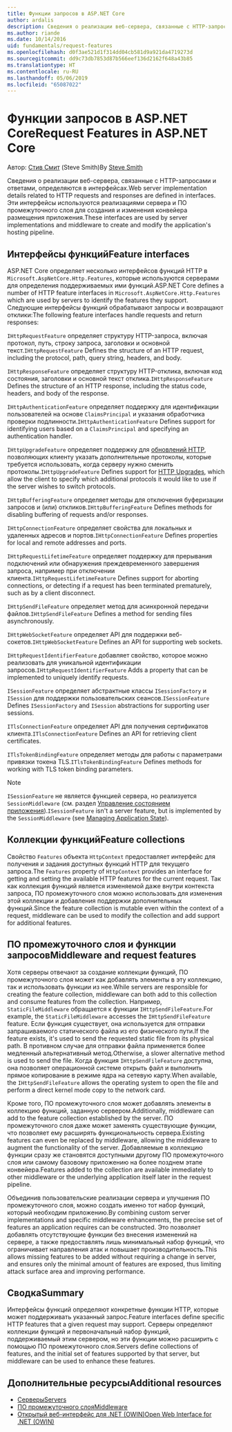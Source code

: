 ```yaml
---
title: Функции запросов в ASP.NET Core
author: ardalis
description: Сведения о реализации веб-сервера, связанные с HTTP-запросами и откликами, определяемые в интерфейсах для ASP.NET Core.
ms.author: riande
ms.date: 10/14/2016
uid: fundamentals/request-features
ms.openlocfilehash: d0f3ae521d1f314dd04cb581d9a921da4719273d
ms.sourcegitcommit: dd9c73db7853d87b566eef136d2162f648a43b85
ms.translationtype: HT
ms.contentlocale: ru-RU
ms.lasthandoff: 05/06/2019
ms.locfileid: "65087022"
---
```

# <a name="request-features-in-aspnet-core"></a><span data-ttu-id="71695-103">Функции запросов в ASP.NET Core</span><span class="sxs-lookup"><span data-stu-id="71695-103">Request Features in ASP.NET Core</span></span>

<span data-ttu-id="71695-104">Автор: [Стив Смит](https://ardalis.com/) (Steve Smith)</span><span class="sxs-lookup"><span data-stu-id="71695-104">By [Steve Smith](https://ardalis.com/)</span></span>

<span data-ttu-id="71695-105">Сведения о реализации веб-сервера, связанные с HTTP-запросами и ответами, определяются в интерфейсах.</span><span class="sxs-lookup"><span data-stu-id="71695-105">Web server implementation details related to HTTP requests and responses are defined in interfaces.</span></span> <span data-ttu-id="71695-106">Эти интерфейсы используются реализациями сервера и ПО промежуточного слоя для создания и изменения конвейера размещения приложения.</span><span class="sxs-lookup"><span data-stu-id="71695-106">These interfaces are used by server implementations and middleware to create and modify the application's hosting pipeline.</span></span>

## <a name="feature-interfaces"></a><span data-ttu-id="71695-107">Интерфейсы функций</span><span class="sxs-lookup"><span data-stu-id="71695-107">Feature interfaces</span></span>

<span data-ttu-id="71695-108">ASP.NET Core определяет несколько интерфейсов функций HTTP в `Microsoft.AspNetCore.Http.Features`, которые используются серверами для определения поддерживаемых ими функций.</span><span class="sxs-lookup"><span data-stu-id="71695-108">ASP.NET Core defines a number of HTTP feature interfaces in `Microsoft.AspNetCore.Http.Features` which are used by servers to identify the features they support.</span></span> <span data-ttu-id="71695-109">Следующие интерфейсы функций обрабатывают запросы и возвращают отклики:</span><span class="sxs-lookup"><span data-stu-id="71695-109">The following feature interfaces handle requests and return responses:</span></span>

<span data-ttu-id="71695-110">`IHttpRequestFeature` определяет структуру HTTP-запроса, включая протокол, путь, строку запроса, заголовки и основной текст.</span><span class="sxs-lookup"><span data-stu-id="71695-110">`IHttpRequestFeature` Defines the structure of an HTTP request, including the protocol, path, query string, headers, and body.</span></span>

<span data-ttu-id="71695-111">`IHttpResponseFeature` определяет структуру HTTP-отклика, включая код состояния, заголовки и основной текст отклика.</span><span class="sxs-lookup"><span data-stu-id="71695-111">`IHttpResponseFeature` Defines the structure of an HTTP response, including the status code, headers, and body of the response.</span></span>

<span data-ttu-id="71695-112">`IHttpAuthenticationFeature` определяет поддержку для идентификации пользователей на основе `ClaimsPrincipal` и указания обработчика проверки подлинности.</span><span class="sxs-lookup"><span data-stu-id="71695-112">`IHttpAuthenticationFeature` Defines support for identifying users based on a `ClaimsPrincipal` and specifying an authentication handler.</span></span>

<span data-ttu-id="71695-113">`IHttpUpgradeFeature` определяет поддержку для [обновлений HTTP](https://tools.ietf.org/html/rfc2616.html#section-14.42), позволяющих клиенту указать дополнительные протоколы, которые требуется использовать, когда серверу нужно сменить протоколы.</span><span class="sxs-lookup"><span data-stu-id="71695-113">`IHttpUpgradeFeature` Defines support for [HTTP Upgrades](https://tools.ietf.org/html/rfc2616.html#section-14.42), which allow the client to specify which additional protocols it would like to use if the server wishes to switch protocols.</span></span>

<span data-ttu-id="71695-114">`IHttpBufferingFeature` определяет методы для отключения буферизации запросов и (или) откликов.</span><span class="sxs-lookup"><span data-stu-id="71695-114">`IHttpBufferingFeature` Defines methods for disabling buffering of requests and/or responses.</span></span>

<span data-ttu-id="71695-115">`IHttpConnectionFeature` определяет свойства для локальных и удаленных адресов и портов.</span><span class="sxs-lookup"><span data-stu-id="71695-115">`IHttpConnectionFeature` Defines properties for local and remote addresses and ports.</span></span>

<span data-ttu-id="71695-116">`IHttpRequestLifetimeFeature` определяет поддержку для прерывания подключений или обнаружения преждевременного завершения запроса, например при отключении клиента.</span><span class="sxs-lookup"><span data-stu-id="71695-116">`IHttpRequestLifetimeFeature` Defines support for aborting connections, or detecting if a request has been terminated prematurely, such as by a client disconnect.</span></span>

<span data-ttu-id="71695-117">`IHttpSendFileFeature` определяет метод для асинхронной передачи файлов.</span><span class="sxs-lookup"><span data-stu-id="71695-117">`IHttpSendFileFeature` Defines a method for sending files asynchronously.</span></span>

<span data-ttu-id="71695-118">`IHttpWebSocketFeature` определяет API для поддержки веб-сокетов.</span><span class="sxs-lookup"><span data-stu-id="71695-118">`IHttpWebSocketFeature` Defines an API for supporting web sockets.</span></span>

<span data-ttu-id="71695-119">`IHttpRequestIdentifierFeature` добавляет свойство, которое можно реализовать для уникальной идентификации запросов.</span><span class="sxs-lookup"><span data-stu-id="71695-119">`IHttpRequestIdentifierFeature` Adds a property that can be implemented to uniquely identify requests.</span></span>

<span data-ttu-id="71695-120">`ISessionFeature` определяет абстрактные классы `ISessionFactory` и `ISession` для поддержки пользовательских сеансов.</span><span class="sxs-lookup"><span data-stu-id="71695-120">`ISessionFeature` Defines `ISessionFactory` and `ISession` abstractions for supporting user sessions.</span></span>

<span data-ttu-id="71695-121">`ITlsConnectionFeature` определяет API для получения сертификатов клиента.</span><span class="sxs-lookup"><span data-stu-id="71695-121">`ITlsConnectionFeature` Defines an API for retrieving client certificates.</span></span>

<span data-ttu-id="71695-122">`ITlsTokenBindingFeature` определяет методы для работы с параметрами привязки токена TLS.</span><span class="sxs-lookup"><span data-stu-id="71695-122">`ITlsTokenBindingFeature` Defines methods for working with TLS token binding parameters.</span></span>

> [!NOTE]
> <span data-ttu-id="71695-123">`ISessionFeature` не является функцией сервера, но реализуется `SessionMiddleware` (см. раздел [Управление состоянием приложения](app-state.md)).</span><span class="sxs-lookup"><span data-stu-id="71695-123">`ISessionFeature` isn't a server feature, but is implemented by the `SessionMiddleware` (see [Managing Application State](app-state.md)).</span></span>

## <a name="feature-collections"></a><span data-ttu-id="71695-124">Коллекции функций</span><span class="sxs-lookup"><span data-stu-id="71695-124">Feature collections</span></span>

<span data-ttu-id="71695-125">Свойство `Features` объекта `HttpContext` предоставляет интерфейс для получения и задания доступных функций HTTP для текущего запроса.</span><span class="sxs-lookup"><span data-stu-id="71695-125">The `Features` property of `HttpContext` provides an interface for getting and setting the available HTTP features for the current request.</span></span> <span data-ttu-id="71695-126">Так как коллекция функций является изменяемой даже внутри контекста запроса, ПО промежуточного слоя можно использовать для изменения этой коллекции и добавления поддержки дополнительных функций.</span><span class="sxs-lookup"><span data-stu-id="71695-126">Since the feature collection is mutable even within the context of a request, middleware can be used to modify the collection and add support for additional features.</span></span>

## <a name="middleware-and-request-features"></a><span data-ttu-id="71695-127">ПО промежуточного слоя и функции запросов</span><span class="sxs-lookup"><span data-stu-id="71695-127">Middleware and request features</span></span>

<span data-ttu-id="71695-128">Хотя серверы отвечают за создание коллекции функций, ПО промежуточного слоя может как добавлять элементы в эту коллекцию, так и использовать функции из нее.</span><span class="sxs-lookup"><span data-stu-id="71695-128">While servers are responsible for creating the feature collection, middleware can both add to this collection and consume features from the collection.</span></span> <span data-ttu-id="71695-129">Например, `StaticFileMiddleware` обращается к функции `IHttpSendFileFeature`.</span><span class="sxs-lookup"><span data-stu-id="71695-129">For example, the `StaticFileMiddleware` accesses the `IHttpSendFileFeature` feature.</span></span> <span data-ttu-id="71695-130">Если функция существует, она используется для отправки запрашиваемого статического файла из его физического пути.</span><span class="sxs-lookup"><span data-stu-id="71695-130">If the feature exists, it's used to send the requested static file from its physical path.</span></span> <span data-ttu-id="71695-131">В противном случае для отправки файла применяется более медленный альтернативный метод.</span><span class="sxs-lookup"><span data-stu-id="71695-131">Otherwise, a slower alternative method is used to send the file.</span></span> <span data-ttu-id="71695-132">Когда функция `IHttpSendFileFeature` доступна, она позволяет операционной системе открыть файл и выполнить прямое копирование в режиме ядра на сетевую карту.</span><span class="sxs-lookup"><span data-stu-id="71695-132">When available, the `IHttpSendFileFeature` allows the operating system to open the file and perform a direct kernel mode copy to the network card.</span></span>

<span data-ttu-id="71695-133">Кроме того, ПО промежуточного слоя может добавлять элементы в коллекцию функций, заданную сервером.</span><span class="sxs-lookup"><span data-stu-id="71695-133">Additionally, middleware can add to the feature collection established by the server.</span></span> <span data-ttu-id="71695-134">ПО промежуточного слоя даже может заменять существующие функции, что позволяет ему расширять функциональность сервера.</span><span class="sxs-lookup"><span data-stu-id="71695-134">Existing features can even be replaced by middleware, allowing the middleware to augment the functionality of the server.</span></span> <span data-ttu-id="71695-135">Добавляемые в коллекцию функции сразу же становятся доступными другому ПО промежуточного слоя или самому базовому приложению на более позднем этапе конвейера.</span><span class="sxs-lookup"><span data-stu-id="71695-135">Features added to the collection are available immediately to other middleware or the underlying application itself later in the request pipeline.</span></span>

<span data-ttu-id="71695-136">Объединив пользовательские реализации сервера и улучшения ПО промежуточного слоя, можно создать именно тот набор функций, который необходим приложению.</span><span class="sxs-lookup"><span data-stu-id="71695-136">By combining custom server implementations and specific middleware enhancements, the precise set of features an application requires can be constructed.</span></span> <span data-ttu-id="71695-137">Это позволяет добавлять отсутствующие функции без внесения изменений на сервере, а также предоставлять лишь минимальный набор функций, что ограничивает направления атак и повышает производительность.</span><span class="sxs-lookup"><span data-stu-id="71695-137">This allows missing features to be added without requiring a change in server, and ensures only the minimal amount of features are exposed, thus limiting attack surface area and improving performance.</span></span>

## <a name="summary"></a><span data-ttu-id="71695-138">Сводка</span><span class="sxs-lookup"><span data-stu-id="71695-138">Summary</span></span>

<span data-ttu-id="71695-139">Интерфейсы функций определяют конкретные функции HTTP, которые может поддерживать указанный запрос.</span><span class="sxs-lookup"><span data-stu-id="71695-139">Feature interfaces define specific HTTP features that a given request may support.</span></span> <span data-ttu-id="71695-140">Серверы определяют коллекции функций и первоначальный набор функций, поддерживаемый этим сервером, но эти функции можно расширить с помощью ПО промежуточного слоя.</span><span class="sxs-lookup"><span data-stu-id="71695-140">Servers define collections of features, and the initial set of features supported by that server, but middleware can be used to enhance these features.</span></span>

## <a name="additional-resources"></a><span data-ttu-id="71695-141">Дополнительные ресурсы</span><span class="sxs-lookup"><span data-stu-id="71695-141">Additional resources</span></span>

* [<span data-ttu-id="71695-142">Серверы</span><span class="sxs-lookup"><span data-stu-id="71695-142">Servers</span></span>](xref:fundamentals/servers/index)
* [<span data-ttu-id="71695-143">ПО промежуточного слоя</span><span class="sxs-lookup"><span data-stu-id="71695-143">Middleware</span></span>](xref:fundamentals/middleware/index)
* [<span data-ttu-id="71695-144">Открытый веб-интерфейс для .NET (OWIN)</span><span class="sxs-lookup"><span data-stu-id="71695-144">Open Web Interface for .NET (OWIN)</span></span>](xref:fundamentals/owin)
